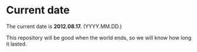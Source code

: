 # Current date

The current date is **2012.08.17.** (YYYY.MM.DD.)

This repository will be good when the world ends, so we will know how long it lasted.
